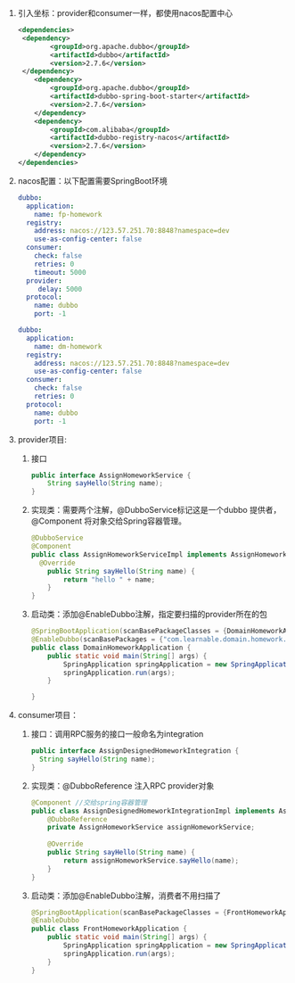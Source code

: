 1. 引入坐标：provider和consumer一样，都使用nacos配置中心

   ```xml
   <dependencies>
   	<dependency>
           <groupId>org.apache.dubbo</groupId>
           <artifactId>dubbo</artifactId>
           <version>2.7.6</version>
   	</dependency>
       <dependency>
           <groupId>org.apache.dubbo</groupId>
           <artifactId>dubbo-spring-boot-starter</artifactId>
           <version>2.7.6</version>
       </dependency>
       <dependency>
           <groupId>com.alibaba</groupId>
           <artifactId>dubbo-registry-nacos</artifactId>
           <version>2.7.6</version>
       </dependency>
   </dependencies>
   
   ```

2. nacos配置：以下配置需要SpringBoot环境

   ```yaml
   dubbo:
     application:
       name: fp-homework
     registry:
       address: nacos://123.57.251.70:8848?namespace=dev
       use-as-config-center: false
     consumer:
       check: false
       retries: 0
       timeout: 5000
     provider:
     	delay: 5000
     protocol:
       name: dubbo
       port: -1
   ```

   ```yaml
   dubbo:
     application:
       name: dm-homework
     registry:
       address: nacos://123.57.251.70:8848?namespace=dev
       use-as-config-center: false
     consumer: 
       check: false
       retries: 0
     protocol:
       name: dubbo
       port: -1
   ```

3. provider项目:

   1. 接口

      ```java
      public interface AssignHomeworkService {
          String sayHello(String name);
      }
      ```

   2. 实现类：需要两个注解，@DubboService标记这是一个dubbo 提供者，@Component 将对象交给Spring容器管理。

      ```java
      @DubboService
      @Component
      public class AssignHomeworkServiceImpl implements AssignHomeworkService {
      	@Override
          public String sayHello(String name) {
              return "hello " + name;
          }
      }
      ```

   3. 启动类：添加@EnableDubbo注解，指定要扫描的provider所在的包

      ```java
      @SpringBootApplication(scanBasePackageClasses = {DomainHomeworkApplication.class})
      @EnableDubbo(scanBasePackages = {"com.learnable.domain.homework.service.impl"})
      public class DomainHomeworkApplication {
          public static void main(String[] args) {
              SpringApplication springApplication = new SpringApplication(DomainHomeworkApplication.class);
              springApplication.run(args);
          }
      
      }
      ```

4. consumer项目：

   1. 接口：调用RPC服务的接口一般命名为integration

      ```java
      public interface AssignDesignedHomeworkIntegration {
      	String sayHello(String name);
      }
      ```

   2. 实现类：@DubboReference 注入RPC provider对象

      ```java
      @Component //交给spring容器管理
      public class AssignDesignedHomeworkIntegrationImpl implements AssignDesignedHomeworkIntegration {
          @DubboReference
          private AssignHomeworkService assignHomeworkService;
          
          @Override
          public String sayHello(String name) {
              return assignHomeworkService.sayHello(name);
          }
      }
      ```

   3. 启动类：添加@EnableDubbo注解，消费者不用扫描了

      ```java
      @SpringBootApplication(scanBasePackageClasses = {FrontHomeworkApplication.class})
      @EnableDubbo
      public class FrontHomeworkApplication {
          public static void main(String[] args) {
              SpringApplication springApplication = new SpringApplication(FrontHomeworkApplication.class);
              springApplication.run(args);
          }
      }
      ```

      

